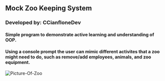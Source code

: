 ## Mock Zoo Keeping System ##
### Developed by: CCianfloneDev ###

#### Simple program to demonstrate active learning and understanding of OOP. ####
#### Using a console prompt the user can mimic different activites that a zoo might need to do, such as remove/add employees, animals, and zoo equipment. ####
![Picture-Of-Zoo](https://upload.wikimedia.org/wikipedia/commons/3/34/Osos_pardos%2C_Zoo_Aquarium%2C_Madrid%2C_Espa%C3%B1a%2C_2017.gif)
